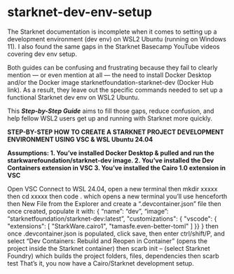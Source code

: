 # starknet-dev-env-setup
The Starknet documentation is incomplete when it comes to setting up a development environment (dev env) on WSL2 Ubuntu (running on Windows 11). I also found the same gaps in the Starknet Basecamp YouTube videos covering dev env setup.

Both guides can be confusing and frustrating because they fail to clearly mention — or even mention at all — the need to install Docker Desktop and/or the Docker image starknetfoundation-starknet-dev (Docker Hub link). As a result, they leave out the specific commands needed to set up a functional Starknet dev env on WSL2 Ubuntu.

This ***Step-by-Step Guide*** aims to fill those gaps, reduce confusion, and help fellow WSL2 users get up and running with Starknet more quickly.

**STEP-BY-STEP HOW TO CREATE A STARKNET PROJECT DEVELOPMENT ENVIRONMENT USING VSC & WSL Ubuntu 24.04**

**Assumptions: 
	1.	You’ve installed Docker Desktop & pulled and run the starkwarefoundation/starknet-dev image. 
	2.	You’ve installed the Dev Containers extension in VSC
	3.	You’ve installed the Cairo 1.0 extension in VSC**

Open VSC
Connect to WSL 24.04, open a new terminal
then mkdir xxxxx
then cd xxxxx
then code .  which opens a new terminal you’ll use henceforth
then New File from the Explorer and create a “.devcontainer.json” file
then once created, populate it with: 
	{ 
“name”: “dev”,
		“image”: “starknetfoundation/starknet-dev:latest”,
   "customizations":  {
        "vscode":  {
            "extensions":  [
                "StarkWare.cairo1",
                "tamasfe.even-better-toml" ] }}
}
then once .devcontainer.json is populated, click save, then enter ctrl/shift/P, and select “Dev Containers: Rebuild and Reopen in Container” 
(opens the project inside the Starknet container)
then scarb init – (select Starknet Foundry) which builds the project folders, files, dependencies
then scarb test
That’s it, you now have a Cairo/Starknet development setup.

